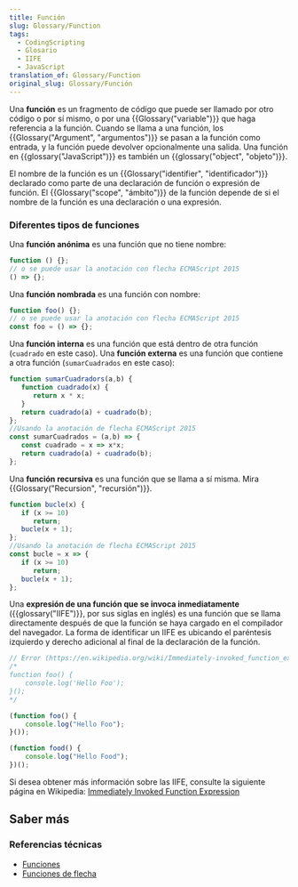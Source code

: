 ```yaml
---
title: Función
slug: Glossary/Function
tags:
  - CodingScripting
  - Glosario
  - IIFE
  - JavaScript
translation_of: Glossary/Function
original_slug: Glossary/Función
---
```

Una **función** es un fragmento de código que puede ser llamado por otro código o por sí mismo, o por una {{Glossary("variable")}} que haga referencia a la función. Cuando se llama a una función, los {{Glossary("Argument", "argumentos")}} se pasan a la función como entrada, y la función puede devolver opcionalmente una salida. Una función en {{glossary("JavaScript")}} es también un {{glossary("object", "objeto")}}.

El nombre de la función es un {{Glossary("identifier", "identificador")}} declarado como parte de una declaración de función o expresión de función. El {{Glossary("scope", "ámbito")}} de la función depende de si el nombre de la función es una declaración o una expresión.

### Diferentes tipos de funciones

Una **función anónima** es una función que no tiene nombre:

```js
function () {};
// o se puede usar la anotación con flecha ECMAScript 2015
() => {};
```

Una **función nombrada** es una función con nombre:

```js
function foo() {};
// o se puede usar la anotación con flecha ECMAScript 2015
const foo = () => {};
```

Una **función interna** es una función que está dentro de otra función (`cuadrado` en este caso). Una **función externa** es una función que contiene a otra función (`sumarCuadrados` en este caso):

```js
function sumarCuadradors(a,b) {
   function cuadrado(x) {
      return x * x;
   }
   return cuadrado(a) + cuadrado(b);
};
//Usando la anotación de flecha ECMAScript 2015
const sumarCuadrados = (a,b) => {
   const cuadrado = x => x*x;
   return cuadrado(a) + cuadrado(b);
};
```

Una **función recursiva** es una función que se llama a sí misma. Mira {{Glossary("Recursion", "recursión")}}.

```js
function bucle(x) {
   if (x >= 10)
      return;
   bucle(x + 1);
};
//Usando la anotación de flecha ECMAScript 2015
const bucle = x => {
   if (x >= 10)
      return;
   bucle(x + 1);
};
```

Una **expresión de una función que se invoca inmediatamente** ({{glossary("IIFE")}}, por sus siglas en inglés) es una función que se llama directamente después de que la función se haya cargado en el compilador del navegador. La forma de identificar un IIFE es ubicando el paréntesis izquierdo y derecho adicional al final de la declaración de la función.

```js
// Error (https://en.wikipedia.org/wiki/Immediately-invoked_function_expression)
/*
​function foo() {
    console.log('Hello Foo');
}();
*/

(function foo() {
    console.log("Hello Foo");
}());

(function food() {
    console.log("Hello Food");
})();
```

Si desea obtener más información sobre las IIFE, consulte la siguiente página en Wikipedia: [Immediately Invoked Function Expression](https://en.wikipedia.org/wiki/Immediately-invoked_function_expression)

## Saber más

### Referencias técnicas

- [Funciones](/en-US/docs/Web/JavaScript/Guide/Functions)
- [Funciones de flecha](/en-US/docs/Web/JavaScript/Reference/Functions/Arrow_functions)
